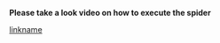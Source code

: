 **Please take a look video on how to execute the spider**

[linkname](https://www.youtube.com/watch?v=vVowP9XKTo8)
